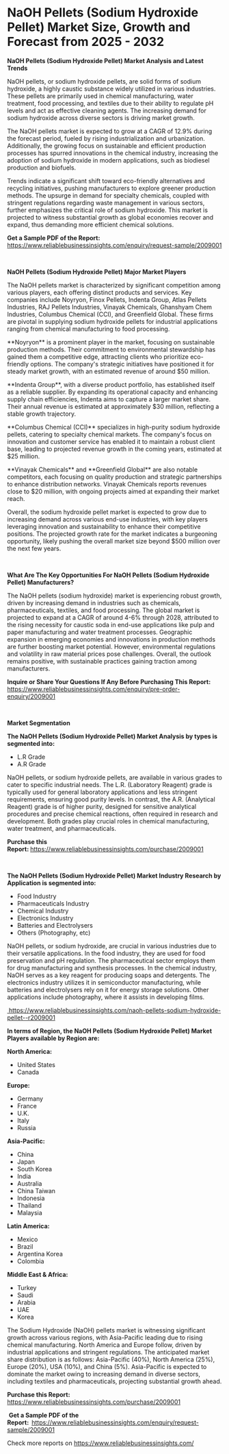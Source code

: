 <p><h1>NaOH Pellets (Sodium Hydroxide Pellet) Market Size, Growth and Forecast from 2025 - 2032</h1></p><p><strong>NaOH Pellets (Sodium Hydroxide Pellet) Market Analysis and Latest Trends</strong></p>
<p><p>NaOH pellets, or sodium hydroxide pellets, are solid forms of sodium hydroxide, a highly caustic substance widely utilized in various industries. These pellets are primarily used in chemical manufacturing, water treatment, food processing, and textiles due to their ability to regulate pH levels and act as effective cleaning agents. The increasing demand for sodium hydroxide across diverse sectors is driving market growth. </p><p>The NaOH pellets market is expected to grow at a CAGR of 12.9% during the forecast period, fueled by rising industrialization and urbanization. Additionally, the growing focus on sustainable and efficient production processes has spurred innovations in the chemical industry, increasing the adoption of sodium hydroxide in modern applications, such as biodiesel production and biofuels. </p><p>Trends indicate a significant shift toward eco-friendly alternatives and recycling initiatives, pushing manufacturers to explore greener production methods. The upsurge in demand for specialty chemicals, coupled with stringent regulations regarding waste management in various sectors, further emphasizes the critical role of sodium hydroxide. This market is projected to witness substantial growth as global economies recover and expand, thus demanding more efficient chemical solutions.</p></p>
<p><strong>Get a Sample PDF of the Report:&nbsp;</strong> <a href="https://www.reliablebusinessinsights.com/enquiry/request-sample/2009001?utm_campaign=101&utm_medium=2&utm_source=Github&utm_content=ia&utm_term=05022025&utm_id=naoh-pellets-sodium-hydroxide-pellet">https://www.reliablebusinessinsights.com/enquiry/request-sample/2009001</a></p>
<p>&nbsp;</p>
<p><strong>NaOH Pellets (Sodium Hydroxide Pellet) Major Market Players</strong></p>
<p><p>The NaOH pellets market is characterized by significant competition among various players, each offering distinct products and services. Key companies include Noyryon, Finox Pellets, Indenta Group, Atlas Pellets Industries, RAJ Pellets Industries, Vinayak Chemicals, Ghanshyam Chem Industries, Columbus Chemical (CCI), and Greenfield Global. These firms are pivotal in supplying sodium hydroxide pellets for industrial applications ranging from chemical manufacturing to food processing.</p><p>**Noyryon** is a prominent player in the market, focusing on sustainable production methods. Their commitment to environmental stewardship has gained them a competitive edge, attracting clients who prioritize eco-friendly options. The company's strategic initiatives have positioned it for steady market growth, with an estimated revenue of around $50 million.</p><p>**Indenta Group**, with a diverse product portfolio, has established itself as a reliable supplier. By expanding its operational capacity and enhancing supply chain efficiencies, Indenta aims to capture a larger market share. Their annual revenue is estimated at approximately $30 million, reflecting a stable growth trajectory.</p><p>**Columbus Chemical (CCI)** specializes in high-purity sodium hydroxide pellets, catering to specialty chemical markets. The company's focus on innovation and customer service has enabled it to maintain a robust client base, leading to projected revenue growth in the coming years, estimated at $25 million.</p><p>**Vinayak Chemicals** and **Greenfield Global** are also notable competitors, each focusing on quality production and strategic partnerships to enhance distribution networks. Vinayak Chemicals reports revenues close to $20 million, with ongoing projects aimed at expanding their market reach.</p><p>Overall, the sodium hydroxide pellet market is expected to grow due to increasing demand across various end-use industries, with key players leveraging innovation and sustainability to enhance their competitive positions. The projected growth rate for the market indicates a burgeoning opportunity, likely pushing the overall market size beyond $500 million over the next few years.</p></p>
<p>&nbsp;</p>
<p><strong>What Are The Key Opportunities For NaOH Pellets (Sodium Hydroxide Pellet) Manufacturers?</strong></p>
<p><p>The NaOH pellets (sodium hydroxide) market is experiencing robust growth, driven by increasing demand in industries such as chemicals, pharmaceuticals, textiles, and food processing. The global market is projected to expand at a CAGR of around 4-6% through 2028, attributed to the rising necessity for caustic soda in end-use applications like pulp and paper manufacturing and water treatment processes. Geographic expansion in emerging economies and innovations in production methods are further boosting market potential. However, environmental regulations and volatility in raw material prices pose challenges. Overall, the outlook remains positive, with sustainable practices gaining traction among manufacturers.</p></p>
<p><strong>Inquire or Share Your Questions If Any Before Purchasing This Report:</strong> <a href="https://www.reliablebusinessinsights.com/enquiry/pre-order-enquiry/2009001?utm_campaign=101&utm_medium=2&utm_source=Github&utm_content=ia&utm_term=05022025&utm_id=naoh-pellets-sodium-hydroxide-pellet">https://www.reliablebusinessinsights.com/enquiry/pre-order-enquiry/2009001</a></p>
<p>&nbsp;</p>
<p><strong>Market Segmentation</strong></p>
<p><strong>The NaOH Pellets (Sodium Hydroxide Pellet) Market Analysis by types is segmented into:</strong></p>
<p><ul><li>L.R Grade</li><li>A.R Grade</li></ul></p>
<p><p>NaOH pellets, or sodium hydroxide pellets, are available in various grades to cater to specific industrial needs. The L.R. (Laboratory Reagent) grade is typically used for general laboratory applications and less stringent requirements, ensuring good purity levels. In contrast, the A.R. (Analytical Reagent) grade is of higher purity, designed for sensitive analytical procedures and precise chemical reactions, often required in research and development. Both grades play crucial roles in chemical manufacturing, water treatment, and pharmaceuticals.</p></p>
<p><strong>Purchase this Report:&nbsp;</strong><a href="https://www.reliablebusinessinsights.com/purchase/2009001?utm_campaign=101&utm_medium=2&utm_source=Github&utm_content=ia&utm_term=05022025&utm_id=naoh-pellets-sodium-hydroxide-pellet">https://www.reliablebusinessinsights.com/purchase/2009001</a></p>
<p>&nbsp;</p>
<p><strong>The NaOH Pellets (Sodium Hydroxide Pellet) Market Industry Research by Application is segmented into:</strong></p>
<p><ul><li>Food Industry</li><li>Pharmaceuticals Industry</li><li>Chemical Industry</li><li>Electronics Industry</li><li>Batteries and Electrolysers</li><li>Others (Photography, etc)</li></ul></p>
<p><p>NaOH pellets, or sodium hydroxide, are crucial in various industries due to their versatile applications. In the food industry, they are used for food preservation and pH regulation. The pharmaceutical sector employs them for drug manufacturing and synthesis processes. In the chemical industry, NaOH serves as a key reagent for producing soaps and detergents. The electronics industry utilizes it in semiconductor manufacturing, while batteries and electrolysers rely on it for energy storage solutions. Other applications include photography, where it assists in developing films.</p></p>
<p><a href="https://www.reliablebusinessinsights.com/naoh-pellets-sodium-hydroxide-pellet--r2009001?utm_campaign=101&utm_medium=2&utm_source=Github&utm_content=ia&utm_term=05022025&utm_id=naoh-pellets-sodium-hydroxide-pellet">&nbsp;https://www.reliablebusinessinsights.com/naoh-pellets-sodium-hydroxide-pellet--r2009001</a></p>
<p><strong>In terms of Region, the NaOH Pellets (Sodium Hydroxide Pellet) Market Players available by Region are:</strong></p>
<p>
    <p> <strong> North America: </strong>
        <ul>
            <li>United States</li>
            <li>Canada</li>
        </ul>
        </p> 
    <p> <strong> Europe: </strong>
        <ul>
            <li>Germany</li>
            <li>France</li>
            <li>U.K.</li>
            <li>Italy</li>
            <li>Russia</li>
        </ul>
        </p> 
    <p> <strong> Asia-Pacific: </strong>
        <ul>
            <li>China</li>
            <li>Japan</li>
            <li>South Korea</li>
            <li>India</li>
            <li>Australia</li>
            <li>China Taiwan</li>
            <li>Indonesia</li>
            <li>Thailand</li>
            <li>Malaysia</li>
        </ul>
        </p> 
    <p> <strong> Latin America: </strong>
        <ul>
            <li>Mexico</li>
            <li>Brazil</li>
            <li>Argentina Korea</li>
            <li>Colombia</li>
        </ul>
        </p> 
    <p> <strong> Middle East & Africa: </strong>
        <ul>
            <li>Turkey</li>
            <li>Saudi</li>
            <li>Arabia</li>
            <li>UAE</li>
            <li>Korea</li>
        </ul>
    </p>
    </p>
<p><p>The Sodium Hydroxide (NaOH) pellets market is witnessing significant growth across various regions, with Asia-Pacific leading due to rising chemical manufacturing. North America and Europe follow, driven by industrial applications and stringent regulations. The anticipated market share distribution is as follows: Asia-Pacific (40%), North America (25%), Europe (20%), USA (10%), and China (5%). Asia-Pacific is expected to dominate the market owing to increasing demand in diverse sectors, including textiles and pharmaceuticals, projecting substantial growth ahead.</p></p>
<p><strong>Purchase this Report: </strong><a href="https://www.reliablebusinessinsights.com/purchase/2009001?utm_campaign=101&utm_medium=2&utm_source=Github&utm_content=ia&utm_term=05022025&utm_id=naoh-pellets-sodium-hydroxide-pellet">https://www.reliablebusinessinsights.com/purchase/2009001</a></p>
<p>&nbsp;<strong>Get a Sample PDF of the Report:&nbsp;&nbsp;</strong><a href="https://www.reliablebusinessinsights.com/enquiry/request-sample/2009001?utm_campaign=101&utm_medium=2&utm_source=Github&utm_content=ia&utm_term=05022025&utm_id=naoh-pellets-sodium-hydroxide-pellet">https://www.reliablebusinessinsights.com/enquiry/request-sample/2009001</a></p>
<p><strong></strong></p>
<p>Check more reports on <a href="https://www.reliablebusinessinsights.com/?utm_campaign=101&utm_medium=2&utm_source=Github&utm_content=ia&utm_term=05022025&utm_id=naoh-pellets-sodium-hydroxide-pellet">https://www.reliablebusinessinsights.com/</a></p>